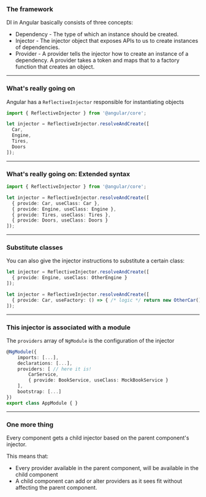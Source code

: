 ### The framework

DI in Angular basically consists of three concepts:

* Dependency - The type of which an instance should be created.
* Injector - The injector object that exposes APIs to us to create instances of dependencies.
* Provider - A provider tells the injector how to create an instance of a dependency. A provider takes a token and maps that to a factory function that creates an object.

---

### What's really going on

Angular has a `ReflectiveInjector` responsible for instantiating objects


```ts
import { ReflectiveInjector } from '@angular/core';

let injector = ReflectiveInjector.resolveAndCreate([
  Car,
  Engine,
  Tires,
  Doors
]);
```

---

### What's really going on: Extended syntax

```ts
import { ReflectiveInjector } from '@angular/core';

let injector = ReflectiveInjector.resolveAndCreate([
  { provide: Car, useClass: Car },
  { provide: Engine, useClass: Engine },
  { provide: Tires, useClass: Tires },
  { provide: Doors, useClass: Doors }
]);
```

---

### Substitute classes

You can also give the injector instructions to substitute a certain class:

```ts
let injector = ReflectiveInjector.resolveAndCreate([
  { provide: Engine, useClass: OtherEngine }
]);
```

```ts
let injector = ReflectiveInjector.resolveAndCreate([
  { provide: Car, useFactory: () => { /* logic */ return new OtherCar(); } }
]);
```

---

### This injector is associated with a module  

The `providers` array of `NgModule` is the configuration of the injector

```ts
@NgModule({
	imports: [...],
	declarations: [...],
	providers: [ // here it is!
		CarService,
		{ provide: BookService, useClass: MockBookService }
	],
	bootstrap: [...]
})
export class AppModule { }
```

---

### One more thing

Every component gets a child injector based on the parent component's injector.

This means that:
* Every provider available in the parent component, will be available in the child component
* A child component can add or alter providers as it sees fit without affecting the parent component.
